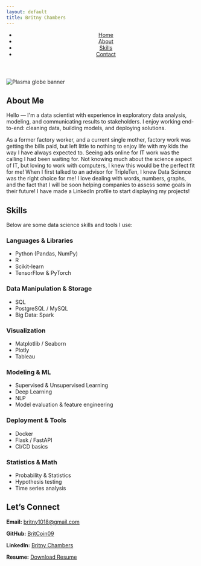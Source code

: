 ```yaml
---
layout: default
title: Britny Chambers
---
```

<html lang="en">
<head>
  <meta charset="utf-8">
  <meta name="viewport" content="width=device-width, initial-scale=1">
  <title>My Portfolio</title>
  <link rel="stylesheet" href="styles.css">
</head>

<body>
  <header class="site-header">
    <div class="container header-inner">
      <nav class="main-nav" aria-label="Main navigation">
        <ul>
          <li><a href="#hero">Home</a></li>
          <li><a href="#about">About</a></li>
          <li><a href="#skills">Skills</a></li>
          <li><a href="#contact">Contact</a></li>
        </ul>
      </nav>
    </div>
  </header>

 <section id="hero" class="hero">
  <div class="hero-banner-wrapper">
    <img src="plasma_globe.jpg" alt="Plasma globe banner" class="hero-banner">
  </div>
</section>



  <main>
    <section id="about" class="about container">
      <h2>About Me</h2>
      <p>Hello — I'm a data scientist with experience in exploratory data analysis, modeling, and communicating results to stakeholders. I enjoy working end-to-end: cleaning data, building models, and deploying solutions.</p>
  <p>As a former factory worker, and a current single mother, factory work was getting the bills paid, but left little to nothing to enjoy life with my kids the way I have always expected to. Seeing ads online for IT work was the calling I had been waiting for. Not knowing much about the science aspect of IT, but loving to work with computers, I knew this would be the perfect fit for me! When I first talked to an advisor for TripleTen, I knew Data Science was the right choice for me! I love dealing with words, numbers, graphs, and the fact that I will be soon helping companies to assess some goals in their future! I have made a LinkedIn profile to start displaying my projects!</p>
    </section>

   <section id="skills" class="skills container">
      <h2>Skills</h2>
      <p>Below are some data science skills and tools I use:</p>

  <div class="skills-grid">
        <div class="skill-card">
          <h3>Languages & Libraries</h3>
          <ul>
            <li>Python (Pandas, NumPy)</li>
            <li>R</li>
            <li>Scikit-learn</li>
            <li>TensorFlow &amp; PyTorch</li>
          </ul>
        </div>

   <div class="skill-card">
          <h3>Data Manipulation & Storage</h3>
          <ul>
            <li>SQL</li>
            <li>PostgreSQL / MySQL</li>
            <li>Big Data: Spark</li>
          </ul>
        </div>

  <div class="skill-card">
          <h3>Visualization</h3>
          <ul>
            <li>Matplotlib / Seaborn</li>
            <li>Plotly</li>
            <li>Tableau</li>
          </ul>
        </div>

  <div class="skill-card">
          <h3>Modeling & ML</h3>
          <ul>
            <li>Supervised &amp; Unsupervised Learning</li>
            <li>Deep Learning</li>
            <li>NLP</li>
            <li>Model evaluation &amp; feature engineering</li>
          </ul>
        </div>

   <div class="skill-card">
          <h3>Deployment & Tools</h3>
          <ul>
            <li>Docker</li>
            <li>Flask / FastAPI</li>
            <li>CI/CD basics</li>
          </ul>
        </div>

  <div class="skill-card">
          <h3>Statistics & Math</h3>
          <ul>
            <li>Probability &amp; Statistics</li>
            <li>Hypothesis testing</li>
            <li>Time series analysis</li>
          </ul>
        </div>
      </div>
    </section>
  </main>

  <footer id="contact" class="site-footer">
  <div class="container">
    <h2>Let’s Connect</h2>
    <p><strong>Email:</strong> <a href="mailto:britny1018@gmail.com">britny1018@gmail.com</a></p>
    <p><strong>GitHub:</strong> <a href="https://github.com/BritCoin09" target="_blank" rel="noopener">BritCoin09</a></p>
    <p><strong>LinkedIn:</strong> <a href="https://www.linkedin.com/in/britny-chambers-562096327" target="_blank" rel="noopener">Britny Chambers</a></p>
    <p><strong>Resume:</strong> <a href="./BritsResume.pdf" target="_blank" rel="noopener">Download Resume</a></p>
  </div>
</footer>

  <script>
    const sections = document.querySelectorAll("section");
    const observer = new IntersectionObserver(entries => {
      entries.forEach(entry => {
        if (entry.isIntersecting) {
          entry.target.classList.add("visible");
        }
      });
    }, { threshold: 0.1 });

    sections.forEach(section => {
      observer.observe(section);
    });
  </script>
</body>
</html>
